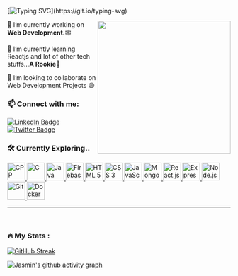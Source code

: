 [![Typing SVG](https://readme-typing-svg.herokuapp.com?font=Share+Tech+Mono&size=40&duration=2263&pause=1000&color=13D0C1&width=450&height=60&lines=Hola!!!;I'm+Jasmin+Pradhan..)](https://git.io/typing-svg)

<img src="https://media.giphy.com/media/3o6fJ5z2bgCLBshZUA/giphy.gif" align="right" width="300"/>

🔭 I’m currently working on <strong>Web Development.</strong>🕸

🌱 I’m currently learning Reactjs and lot of other tech stuffs...<strong>A Rookie</strong>🐛

🦋 I’m looking to collaborate on Web Development Projects 😄



### 📫 Connect with me:
 <p align="left">
      <a href="https://www.linkedin.com/in/jasmin-pradhan-a40565228/">
        <img src="https://img.shields.io/badge/-LinkedIn-blue?logo=linkedin&logoColor=white&style=for-the-badge" alt="LinkedIn Badge"/>
      </a>
       <a href="https://twitter.com/Jasmin_Pradhan_">
        <img src="https://img.shields.io/badge/-Twitter-1DA1F2?logo=twitter&logoColor=white&style=for-the-badge" alt="Twitter Badge"/>
      </a>
    </p>
    
 ### 🛠️ Currently Exploring..
 
<p class="tech" align="left">
  <a href="https://cplusplus.com/" target="_blank"> 
    <img src="https://cdn.jsdelivr.net/gh/devicons/devicon/icons/cplusplus/cplusplus-original.svg" alt="CPP" width="40" height="40"/> 
  </a>
  <a href="https://www.cprogramming.com/" target="_blank"> 
    <img src="https://cdn.jsdelivr.net/gh/devicons/devicon/icons/c/c-original.svg" alt="C" width="40" height="40"/> 
  </a>
  <a href="https://www.java.com/en/" target="_blank"> 
    <img src="https://cdn.jsdelivr.net/gh/devicons/devicon/icons/java/java-original.svg" alt="Java" width="40" height="40"/> 
  </a>
   <a href="https://firebase.google.com/" target="_blank"> 
    <img src="https://cdn.jsdelivr.net/gh/devicons/devicon/icons/firebase/firebase-plain.svg" alt="Firebase" width="40" height="40"/> 
  </a>
  <a href="https://devdocs.io/html/" target="_blank"> 
    <img src="https://cdn.jsdelivr.net/gh/devicons/devicon/icons/html5/html5-original.svg" alt="HTML 5" width="40" height="40"/> 
    </a>
  <a href="https://devdocs.io/css/" target="_blank"> 
    <img src="https://cdn.jsdelivr.net/gh/devicons/devicon/icons/css3/css3-original.svg" alt="CSS 3" width="40" height="40"/> 
  </a>
  <a href="https://javascript.info/" target="_blank"> 
    <img src="https://cdn.jsdelivr.net/gh/devicons/devicon/icons/javascript/javascript-original.svg" alt="JavaScript" width="40" height="40"/> 
  </a>
  <a href="https://www.mongodb.com/" target="_blank"> 
    <img src="https://cdn.jsdelivr.net/gh/devicons/devicon/icons/mongodb/mongodb-original.svg" alt="MongoDB" width="40" height="40"/> 
  </a>
  <a href="https://reactjs.org/" target="_blank"> 
    <img src="https://cdn.jsdelivr.net/gh/devicons/devicon/icons/react/react-original.svg" alt="React.js" width="40" height="40"/> 
  </a>
  <a href="https://expressjs.com/" target="_blank"> 
    <img src="https://cdn.jsdelivr.net/gh/devicons/devicon/icons/express/express-original.svg" alt="Express.js" width="40" height="40"/> 
  </a>
  <a href="https://nodejs.org/en/" target="_blank"> 
    <img src="https://cdn.jsdelivr.net/gh/devicons/devicon/icons/nodejs/nodejs-original.svg" alt="Node.js" width="40" height="40"/> 
  </a>
  <a href="https://git-scm.com/" target="_blank"> 
    <img src="https://cdn.jsdelivr.net/gh/devicons/devicon/icons/git/git-original.svg" alt="Git" width="40" height="40"/> 
  </a>
   <a href="https://hub.docker.com/" target="_blank"> 
    <img src="https://cdn.jsdelivr.net/gh/devicons/devicon/icons/docker/docker-original.svg" alt="Docker" width="40" height="40"/> 
  </a>
</p>

----------------
<br>

### 🔥 My Stats :

[![GitHub Streak](http://github-readme-streak-stats.herokuapp.com?user=JasminPradhan&theme=dark&background=000000)](https://git.io/streak-stats)
<br>

[![Jasmin's github activity graph](https://github-readme-activity-graph.cyclic.app/graph?username=JasminPradhan&bg_color=000000&color=e0006c&line=0096e0&point=41413e&area=true&hide_border=true)](https://github.com/ashutosh00710/github-readme-activity-graph)


<!--
**JasminPradhan/JasminPradhan** is a ✨ _special_ ✨ repository because its `README.md` (this file) appears on your GitHub profile.

Here are some ideas to get you started:

- 
- 
- 👯 I’m looking to collaborate on ...
- 🤔 I’m looking for help with ...
- 💬 Ask me about ...
- 
- 😄 Pronouns: ...
- ⚡ Fun fact: ...
-->
